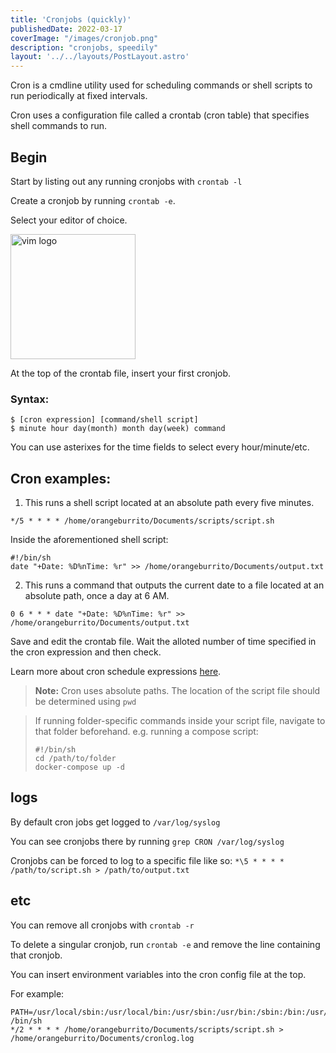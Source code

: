 ```yaml
---
title: 'Cronjobs (quickly)'
publishedDate: 2022-03-17
coverImage: "/images/cronjob.png"
description: "cronjobs, speedily"
layout: '../../layouts/PostLayout.astro'
---
```


Cron is a cmdline utility used for scheduling commands or shell scripts to run periodically at fixed intervals.

Cron uses a configuration file called a crontab (cron table) that specifies shell commands to run.

## Begin

Start by listing out any running cronjobs with `crontab -l`

Create a cronjob by running `crontab -e`.

Select your editor of choice.

<img src="https://i.imgur.com/8JdGBpi.png" alt="vim logo" height="200">

At the top of the crontab file, insert your first cronjob.

### Syntax:
```
$ [cron expression] [command/shell script]
$ minute hour day(month) month day(week) command
```
You can use asterixes for the time fields to select every hour/minute/etc.

## Cron examples:

1. This runs a shell script located at an absolute path every five minutes.
```
*/5 * * * * /home/orangeburrito/Documents/scripts/script.sh 
```

Inside the aforementioned shell script:
```
#!/bin/sh
date "+Date: %D%nTime: %r" >> /home/orangeburrito/Documents/output.txt
```

2. This runs a command that outputs the current date to a file located at an absolute path, once a day at 6 AM.
```
0 6 * * * date "+Date: %D%nTime: %r" >> /home/orangeburrito/Documents/output.txt
```

Save and edit the crontab file.  Wait the alloted number of time specified in the cron expression and then check.

Learn more about cron schedule expressions [here](https://crontab.guru/).

> **Note:** Cron uses absolute paths.
The location of the script file should be determined using `pwd`

> If running folder-specific commands inside your script file, navigate to that folder beforehand.
> e.g. running a compose script:
> ```
> #!/bin/sh
> cd /path/to/folder
> docker-compose up -d
> ```


## logs
By default cron jobs get logged to `/var/log/syslog`

You can see cronjobs there by running `grep CRON /var/log/syslog`

Cronjobs can be forced to log to a specific file like so:
`*\5 * * * * /path/to/script.sh > /path/to/output.txt`

## etc

You can remove all cronjobs with `crontab -r`

To delete a singular cronjob, run `crontab -e` and remove the line containing that cronjob.


You can insert environment variables into the cron config file at the top.

For example:

```
PATH=/usr/local/sbin:/usr/local/bin:/usr/sbin:/usr/bin:/sbin:/bin:/usr/games:/usr/local/games:/snap/bin
/bin/sh
*/2 * * * * /home/orangeburrito/Documents/scripts/script.sh > /home/orangeburrito/Documents/cronlog.log
```